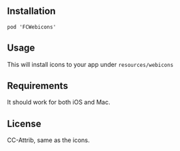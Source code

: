 Installation
------------

    pod 'FCWebicons'


Usage
-----


This will install icons to your app under `resources/webicons`

Requirements
------------

It should work for both iOS and Mac.


License
-------

CC-Attrib, same as the icons.
